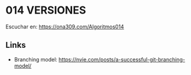 # 014 VERSIONES


Escuchar en: https://ona309.com/Algoritmos014

## Links

* Branching model: https://nvie.com/posts/a-successful-git-branching-model/